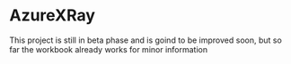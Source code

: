 # AzureXRay

This project is still in beta phase and is goind to be improved soon, but so far the workbook already works for minor information
